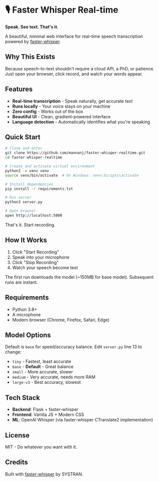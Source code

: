 # 🎙️ Faster Whisper Real-time

**Speak. See text. That's it.**

A beautiful, minimal web interface for real-time speech transcription powered by [faster-whisper](https://github.com/SYSTRAN/faster-whisper).

## Why This Exists

Because speech-to-text shouldn't require a cloud API, a PhD, or patience. Just open your browser, click record, and watch your words appear.

## Features

- **Real-time transcription** - Speak naturally, get accurate text
- **Runs locally** - Your voice stays on your machine
- **Zero config** - Works out of the box
- **Beautiful UI** - Clean, gradient-powered interface
- **Language detection** - Automatically identifies what you're speaking

## Quick Start

```bash
# Clone and enter
git clone https://github.com/mannanj/faster-whisper-realtime.git
cd faster-whisper-realtime

# Create and activate virtual environment
python3 -m venv venv
source venv/bin/activate  # On Windows: venv\Scripts\activate

# Install dependencies
pip install -r requirements.txt

# Run server
python3 server.py

# Open browser
open http://localhost:5000
```

That's it. Start recording.

## How It Works

1. Click "Start Recording"
2. Speak into your microphone
3. Click "Stop Recording"
4. Watch your speech become text

The first run downloads the model (~150MB for base model). Subsequent runs are instant.

## Requirements

- Python 3.8+
- A microphone
- Modern browser (Chrome, Firefox, Safari, Edge)

## Model Options

Default is `base` for speed/accuracy balance. Edit `server.py` line 13 to change:

- `tiny` - Fastest, least accurate
- `base` - **Default** - Great balance
- `small` - More accurate, slower
- `medium` - Very accurate, needs more RAM
- `large-v3` - Best accuracy, slowest

## Tech Stack

- **Backend**: Flask + faster-whisper
- **Frontend**: Vanilla JS + Modern CSS
- **ML**: OpenAI Whisper (via faster-whisper CTranslate2 implementation)

## License

MIT - Do whatever you want with it.

## Credits

Built with [faster-whisper](https://github.com/SYSTRAN/faster-whisper) by SYSTRAN.
